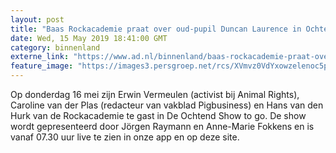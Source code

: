 ```yaml
---
layout: post
title: "Baas Rockacademie praat over oud-pupil Duncan Laurence in Ochtend Show to go"
date: Wed, 15 May 2019 18:41:00 GMT
category: binnenland
externe_link: "https://www.ad.nl/binnenland/baas-rockacademie-praat-over-oud-pupil-duncan-laurence-in-ochtend-show-to-go~a042c4ca/"
feature_image: "https://images3.persgroep.net/rcs/XVmvz0VdYxowzelenoc5piq-_Rc/diocontent/148459045/_fitwidth/400/?appId=21791a8992982cd8da851550a453bd7f&quality=0.7"
---
```


Op donderdag 16 mei zijn Erwin Vermeulen (activist bij Animal Rights), Caroline van der Plas (redacteur van vakblad Pigbusiness) en Hans van den Hurk van de Rockacademie te gast in De Ochtend Show to go. De show wordt gepresenteerd door Jörgen Raymann en Anne-Marie Fokkens en is vanaf 07.30 uur live te zien in onze app en op deze site.

